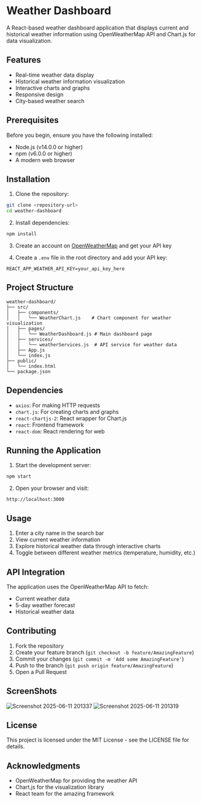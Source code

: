 # Weather Dashboard

A React-based weather dashboard application that displays current and historical weather information using OpenWeatherMap API and Chart.js for data visualization.

## Features

- Real-time weather data display
- Historical weather information visualization
- Interactive charts and graphs
- Responsive design
- City-based weather search

## Prerequisites

Before you begin, ensure you have the following installed:
- Node.js (v14.0.0 or higher)
- npm (v6.0.0 or higher)
- A modern web browser

## Installation

1. Clone the repository:
```bash
git clone <repository-url>
cd weather-dashboard
```

2. Install dependencies:
```bash
npm install
```

3. Create an account on [OpenWeatherMap](https://api.openweathermap.org) and get your API key

4. Create a `.env` file in the root directory and add your API key:
```
REACT_APP_WEATHER_API_KEY=your_api_key_here
```

## Project Structure

```
weather-dashboard/
├── src/
│   ├── components/
│   │   └── WeatherChart.js    # Chart component for weather visualization
│   ├── pages/
│   │   └── WeatherDashboard.js # Main dashboard page
│   ├── services/
│   │   └── weatherServices.js  # API service for weather data
│   ├── App.js
│   └── index.js
├── public/
│   └── index.html
└── package.json
```

## Dependencies

- `axios`: For making HTTP requests
- `chart.js`: For creating charts and graphs
- `react-chartjs-2`: React wrapper for Chart.js
- `react`: Frontend framework
- `react-dom`: React rendering for web

## Running the Application

1. Start the development server:
```bash
npm start
```

2. Open your browser and visit:
```
http://localhost:3000
```

## Usage

1. Enter a city name in the search bar
2. View current weather information
3. Explore historical weather data through interactive charts
4. Toggle between different weather metrics (temperature, humidity, etc.)

## API Integration

The application uses the OpenWeatherMap API to fetch:
- Current weather data
- 5-day weather forecast
- Historical weather data

## Contributing

1. Fork the repository
2. Create your feature branch (`git checkout -b feature/AmazingFeature`)
3. Commit your changes (`git commit -m 'Add some AmazingFeature'`)
4. Push to the branch (`git push origin feature/AmazingFeature`)
5. Open a Pull Request

## ScreenShots
![Screenshot 2025-06-11 201337](https://github.com/user-attachments/assets/3516991b-cc7f-4ae8-8f3e-1ca980e15255)
![Screenshot 2025-06-11 201319](https://github.com/user-attachments/assets/0ef81763-77ec-4649-8a9c-a5f4935779e2)

## License

This project is licensed under the MIT License - see the LICENSE file for details.

## Acknowledgments

- OpenWeatherMap for providing the weather API
- Chart.js for the visualization library
- React team for the amazing framework
